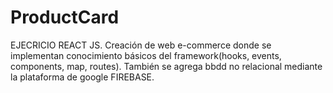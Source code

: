# ProductCard
EJECRICIO REACT JS.
Creación de web e-commerce donde se implementan conocimiento básicos del framework(hooks, events, components, map, routes).
También se agrega bbdd no relacional mediante la plataforma de google FIREBASE.

